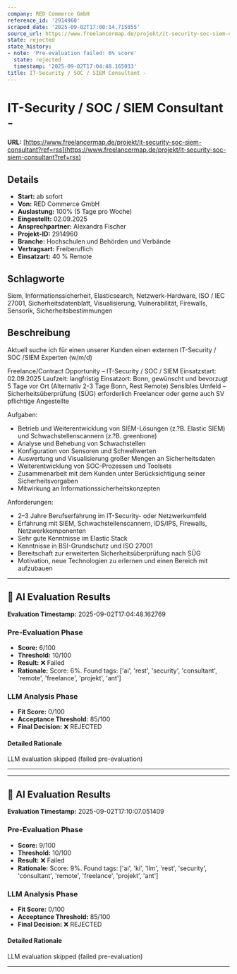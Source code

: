 ```yaml
---
company: RED Commerce GmbH
reference_id: '2914960'
scraped_date: '2025-09-02T17:00:14.715055'
source_url: https://www.freelancermap.de/projekt/it-security-soc-siem-consultant?ref=rss
state: rejected
state_history:
- note: 'Pre-evaluation failed: 6% score'
  state: rejected
  timestamp: '2025-09-02T17:04:48.165033'
title: IT-Security / SOC / SIEM Consultant -
---
```



# IT-Security / SOC / SIEM Consultant -
**URL:** [https://www.freelancermap.de/projekt/it-security-soc-siem-consultant?ref=rss](https://www.freelancermap.de/projekt/it-security-soc-siem-consultant?ref=rss)
## Details
- **Start:** ab sofort
- **Von:** RED Commerce GmbH
- **Auslastung:** 100% (5 Tage pro Woche)
- **Eingestellt:** 02.09.2025
- **Ansprechpartner:** Alexandra Fischer
- **Projekt-ID:** 2914960
- **Branche:** Hochschulen und Behörden und Verbände
- **Vertragsart:** Freiberuflich
- **Einsatzart:** 40
                                                % Remote

## Schlagworte
Siem, Informationssicherheit, Elasticsearch, Netzwerk-Hardware, ISO / IEC 27001, Sicherheitsdatenblatt, Visualisierung, Vulnerabilität, Firewalls, Sensorik, Sicherheitsbestimmungen

## Beschreibung
Aktuell suche ich für einen unserer Kunden einen externen IT-Security / SOC /SIEM Experten (w/m/d)

Freelance/Contract Opportunity – IT-Security / SOC / SIEM
Einsatzstart: 02.09.2025
Laufzeit: langfristig
Einsatzort: Bonn, gewünscht und bevorzugt 5 Tage vor Ort (Alternativ 2-3 Tage Bonn, Rest Remote)
Sensibles Umfeld – Sicherheitsüberprüfung (SÜG) erforderlich
Freelancer oder gerne auch SV pflichtige Angestellte

Aufgaben:
- Betrieb und Weiterentwicklung von SIEM-Lösungen (z.?B. Elastic SIEM) und Schwachstellenscannern (z.?B. greenbone)
- Analyse und Behebung von Schwachstellen
- Konfiguration von Sensoren und Schwellwerten
- Auswertung und Visualisierung großer Mengen an Sicherheitsdaten
- Weiterentwicklung von SOC-Prozessen und Toolsets
- Zusammenarbeit mit dem Kunden unter Berücksichtigung seiner Sicherheitsvorgaben
- Mitwirkung an Informationssicherheitskonzepten

Anforderungen:
- 2–3 Jahre Berufserfahrung im IT-Security- oder Netzwerkumfeld
- Erfahrung mit SIEM, Schwachstellenscannern, IDS/IPS, Firewalls, Netzwerkkomponenten
- Sehr gute Kenntnisse im Elastic Stack
- Kenntnisse in BSI-Grundschutz und ISO 27001
- Bereitschaft zur erweiterten Sicherheitsüberprüfung nach SÜG
- Motivation, neue Technologien zu erlernen und einen Bereich mit aufzubauen

---

## 🤖 AI Evaluation Results

**Evaluation Timestamp:** 2025-09-02T17:04:48.162769

### Pre-Evaluation Phase
- **Score:** 6/100
- **Threshold:** 10/100
- **Result:** ❌ Failed
- **Rationale:** Score: 6%. Found tags: ['ai', 'rest', 'security', 'consultant', 'remote', 'freelance', 'projekt', 'ant']

### LLM Analysis Phase
- **Fit Score:** 0/100
- **Acceptance Threshold:** 85/100
- **Final Decision:** ❌ REJECTED

#### Detailed Rationale
LLM evaluation skipped (failed pre-evaluation)

---


---

## 🤖 AI Evaluation Results

**Evaluation Timestamp:** 2025-09-02T17:10:07.051409

### Pre-Evaluation Phase
- **Score:** 9/100
- **Threshold:** 10/100
- **Result:** ❌ Failed
- **Rationale:** Score: 9%. Found tags: ['ai', 'ki', 'llm', 'rest', 'security', 'consultant', 'remote', 'freelance', 'projekt', 'ant']

### LLM Analysis Phase
- **Fit Score:** 0/100
- **Acceptance Threshold:** 85/100
- **Final Decision:** ❌ REJECTED

#### Detailed Rationale
LLM evaluation skipped (failed pre-evaluation)

---
